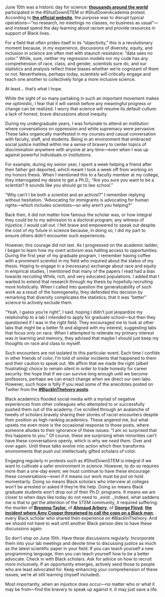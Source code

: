 June 10th was a historic day for science: **[thousands around the world](https://www.nytimes.com/2020/06/10/science/science-diversity-racism-protests.html)** participated in the  #ShutDownSTEM or #ShutDownAcademia protest. According to **[the official website](https://www.shutdownstem.com/)**, the purpose was to disrupt typical operations—”no research, no meetings no classes, no business as usual”—and instead spend the day learning about racism and provide resources in support of Black lives. 

For a field that often prides itself in its “objectivity,” this is a revolutionary moment because, in my experience, discussions of diversity, equity, and inclusion in science are often met with staunch resistance: “data sees no color.” While, sure, neither my regression models nor my code has any comprehension of race, class, and gender, scientists sure do, and our statistics and analysis reflect these biases whether we’re cognizant of them or not. Nevertheless, perhaps today, scientists will critically engage and teach one another to collectively forge a more inclusive science.

At least… that’s what I hope. 

While the sight of so many partaking in such an important movement makes me optimistic, I fear that it will vanish before any meaningful progress or change can be realized. I worry that science will resume its default culture: a lack of honest, brave discussions about inequity. 

During my undergraduate years, I was fortunate to attend an institution where conversations on oppression and white supremacy were pervasive. These talks organically manifested in my courses and casual conversation with faculty, staff, and students. Being in an environment that embraced social justice instilled within me a sense of bravery to center topics of discrimination anywhere with anyone at any time—even when I was up against powerful individuals or institutions.

For example, during my senior year, I spent a week helping a friend after their father got deported, which meant I took a week off from working on my honors thesis. When I mentioned this to a faculty member at my college, they interrogated my desire to get a Ph.D.; “Are you sure you want to be a scientist? It sounds like you should go to law school.” 

“Why can’t I be both a scientist and an activist?” I remember replying without hesitation. “Advocating for immigrants is advocating for human rights—which includes scientists—so why aren’t _you_ helping?” 

Back then, it did not matter how famous the scholar was, or how integral they could be to my admission to a doctoral program; any witness of injustice, I would call out. I felt brave and empowered to speak out despite the cost of my future in science because, in doing so, I did my part to ensure others didn’t encounter such experiences.   

However, this courage did not last. As I progressed on the academic ladder, I began to learn how my overt activism was halting access to opportunities. During the first year of my graduate program, I remember having coffee with a prominent scientist in my field who inquired about the status of my thesis. Hoping to engage in a (necessary) exchange about race and equity in empirical studies, I mentioned that many of the papers I read had a bias towards recruiting White, rich, and very educated populations. I added that I wanted to extend that research through my thesis by hopefully recruiting more holistically. When I called into question the generalizability of such work as a result of the homogeneity, they defended this decision by remarking that diversity complicates the statistics; that it was “better” science to actively exclude them. 

“Yeah, I guess you’re right”, I said, hoping I didn’t just jeopardize my relationship to a lab I intended to apply for graduate school—but then they questioned if I was in the right field. They encouraged me to look at other labs that might be a better fit and aligned with my interest, suggesting labs that focus only on race. When I attempted to reiterate my primary interest was in learning and memory, they advised that maybe I should just keep my thoughts on race and class to myself. 

Such encounters are not isolated to this particular event. Each time I confide in other friends of color, I’m told of similar incidents that happened to them and their caution to speak out. We affirm that we made the right (albeit frustrating) choice to remain silent in order to trade honesty for career security: the hope that if we can survive long enough until we become professors, perhaps we can enact change when we direct our own labs. However, such hope is folly if you read some of the anecdotes posted on Twitter from the **[#BlackInTheIvory posts](https://www.chronicle.com/article/I-Was-Fed-Up-How/248955)**. 

Black academics flooded social media with a myriad of negative experiences from other colleagues who attempted to or successfully pushed them out of the academy. I’ve scrolled through an avalanche of tweets of scholars bravely sharing their stories of racist encounters despite their position as high-ranking academics. These angered me, but what upsets me even more is the occasional response to those posts, where someone alludes to their ignorance of these issues: “I am so surprised that this happens to you.”  Of course, these are surprising when minorities can’t have these conversations openly, which is why we _need them._ Over and over again. Until these talks evolve into action which then transforms environments that push out intellectually gifted scholars of color. 

Engaging regularly in protests such as #ShutDownSTEM is integral if we want to cultivate a safer environment in science. However, to do so requires more than a one-day event; we must continue to have these encourage these conversations—even if it means our work must be put on hold momentarily. Doing so means Black scholars who interview at colleges won’t be arrested or asked if they’re the help. Doing so means Black graduate students won’t drop out of their Ph.D. programs. It means we are closer to when days like today do not need to _exist. _Indeed, what saddens me is that to get the attention of the STEM community, it required suffering: the murder of **[Breonna Taylor,](https://www.nytimes.com/article/breonna-taylor-police.html)** of **[Ahmaud Arbery](https://www.nytimes.com/article/ahmaud-arbery-shooting-georgia.html)**, of **[George Floyd](https://www.nytimes.com/2020/05/31/us/george-floyd-investigation.html)**; **[the incident where Amy Cooper threatened to call the cops on a Black man](https://www.nytimes.com/2020/05/26/nyregion/amy-cooper-dog-central-park.html)**; every Black scholar who shared their experience on #BlackInTheIvory. And we should not have to wait until another Black person dies to have these discussions again. 

So don’t stop on June 10th. Have these discussions regularly. Incorporate them into your lab meetings and devote time to discussing justice as much as the latest scientific paper in your field. If you can teach yourself a new programming language, then you can teach yourself how to be a better advocate. Check in with Black scholars. Ask for advice on how to recruit more inclusively. If an opportunity emerges, actively send those to people who are least advocated for. Keep enhancing your comprehension of these issues; we’re all still learning (myself included).

Most importantly, when an injustice does occur—no matter who or what it may be from—find the bravery to speak up against it. It may just save a life. 
